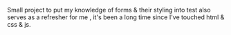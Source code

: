 Small project to put my knowledge of forms & their styling into test
also serves as a refresher for me , it's been a long time since I've touched html & css & js.
